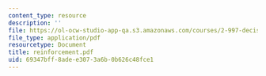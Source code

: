```yaml
---
content_type: resource
description: ''
file: https://ol-ocw-studio-app-qa.s3.amazonaws.com/courses/2-997-decision-making-in-large-scale-systems-spring-2004/69347bff8adee3073a6b0b626c48fce1_reinforcement.pdf
file_type: application/pdf
resourcetype: Document
title: reinforcement.pdf
uid: 69347bff-8ade-e307-3a6b-0b626c48fce1
---
```

